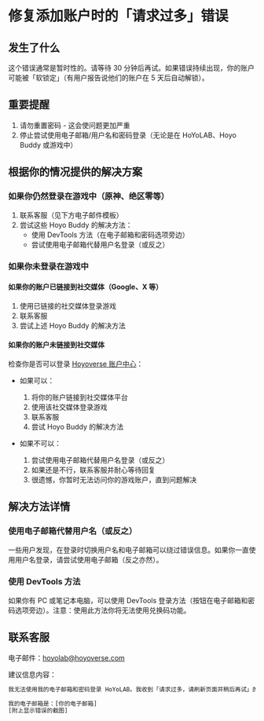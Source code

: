 # 修复添加账户时的「请求过多」错误

## 发生了什么

这个错误通常是暂时性的。请等待 30 分钟后再试。如果错误持续出现，你的账户可能被「软锁定」（有用户报告说他们的账户在 5 天后自动解锁）。

## 重要提醒

1. 请勿重置密码 - 这会使问题更加严重
2. 停止尝试使用电子邮箱/用户名和密码登录（无论是在 HoYoLAB、Hoyo Buddy 或游戏中）

## 根据你的情况提供的解决方案

### 如果你仍然登录在游戏中（原神、绝区零等）

1. 联系客服（见下方电子邮件模板）
2. 尝试这些 Hoyo Buddy 的解决方法：
   - 使用 DevTools 方法（在电子邮箱和密码选项旁边）
   - 尝试使用电子邮箱代替用户名登录（或反之）

### 如果你未登录在游戏中

#### 如果你的账户已链接到社交媒体（Google、X 等）

1. 使用已链接的社交媒体登录游戏
2. 联系客服
3. 尝试上述 Hoyo Buddy 的解决方法

#### 如果你的账户未链接到社交媒体

检查你是否可以登录 [Hoyoverse 账户中心](https://account.hoyoverse.com/)：

- 如果可以：
  1. 将你的账户链接到社交媒体平台
  2. 使用该社交媒体登录游戏
  3. 联系客服
  4. 尝试 Hoyo Buddy 的解决方法

- 如果不可以：
  1. 尝试使用电子邮箱代替用户名登录（或反之）
  2. 如果还是不行，联系客服并耐心等待回复
  3. 很遗憾，你暂时无法访问你的游戏账户，直到问题解决

## 解决方法详情

### 使用电子邮箱代替用户名（或反之）

一些用户发现，在登录时切换用户名和电子邮箱可以绕过错误信息。如果你一直使用用户名登录，请尝试使用电子邮箱（反之亦然）。

### 使用 DevTools 方法

如果你有 PC 或笔记本电脑，可以使用 DevTools 登录方法（按钮在电子邮箱和密码选项旁边）。注意：使用此方法你将无法使用兑换码功能。

## 联系客服

电子邮件：[hoyolab@hoyoverse.com](mailto:hoyolab@hoyoverse.com)

建议信息内容：

```txt
我无法使用我的电子邮箱和密码登录 HoYoLAB。我收到「请求过多，请刷新页面并稍后再试」的错误提示（见附件截图）。我已经等待了 8 小时以上，仍然看到这个错误。请帮助解锁我的账户。

我的电子邮箱是：[你的电子邮箱]
[附上显示错误的截图]
```
